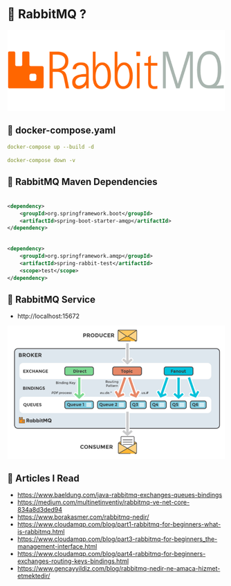 # 🎯 RabbitMQ ?

<img src="https://github.com/rasitesdmr/Springboot-RabbitMQ/blob/master/image/rb1.png">

## 📌 docker-compose.yaml

```yaml
docker-compose up --build -d
```

```yaml
docker-compose down -v
```

## 📌 RabbitMQ Maven Dependencies

```xml

<dependency>
    <groupId>org.springframework.boot</groupId>
    <artifactId>spring-boot-starter-amqp</artifactId>
</dependency>
```

```xml

<dependency>
    <groupId>org.springframework.amqp</groupId>
    <artifactId>spring-rabbit-test</artifactId>
    <scope>test</scope>
</dependency>
```

## 📌 RabbitMQ Service

* http://localhost:15672

<img src="https://github.com/rasitesdmr/Springboot-RabbitMQ/blob/master/image/rb2.png">

## 📌 Articles I Read

* https://www.baeldung.com/java-rabbitmq-exchanges-queues-bindings
* https://medium.com/multinetinventiv/rabbitmq-ve-net-core-834a8d3ded94
* https://www.borakasmer.com/rabbitmq-nedir/
* https://www.cloudamqp.com/blog/part1-rabbitmq-for-beginners-what-is-rabbitmq.html
* https://www.cloudamqp.com/blog/part3-rabbitmq-for-beginners_the-management-interface.html
* https://www.cloudamqp.com/blog/part4-rabbitmq-for-beginners-exchanges-routing-keys-bindings.html
* https://www.gencayyildiz.com/blog/rabbitmq-nedir-ne-amaca-hizmet-etmektedir/